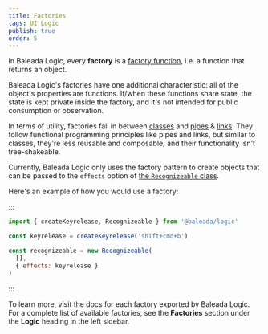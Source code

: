 ```yaml
---
title: Factories
tags: UI Logic
publish: true
order: 5
---
```


In Baleada Logic, every **factory** is a [factory function](https://medium.com/javascript-scene/javascript-factory-functions-with-es6-4d224591a8b1), i.e. a function that returns an object.

Baleada Logic's factories have one additional characteristic: all of the object's properties are functions. If/when these functions share state, the state is kept private inside the factory, and it's not intended for public consumption or observation.

In terms of utility, factories fall in between [classes](/docs/logic/classes-overview) and [pipes](/docs/logic/pipes-overview) & [links](/docs/logic/links-overview). They follow functional programming principles like pipes and links, but similar to classes, they're less reusable and composable, and their functionality isn't tree-shakeable.

Currently, Baleada Logic only uses the factory pattern to create objects that can be passed to the `effects` option of [the `Recognizeable` class](/docs/logic/classes/recognizeable).

Here's an example of how you would use a factory:

:::
```js
import { createKeyrelease, Recognizeable } from '@baleada/logic'

const keyrelease = createKeyrelease('shift+cmd+b')

const recognizeable = new Recognizeable(
  [],
  { effects: keyrelease }
)
```
:::

To learn more, visit the docs for each factory exported by Baleada Logic. For a complete list of available factories, see the **Factories** section under the **Logic** heading in the left sidebar.
